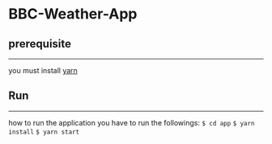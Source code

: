 # BBC-Weather-App

## prerequisite 
--------------- 
you must install [yarn](https://yarnpkg.com/lang/en/docs/install)

## Run
-------
how to run the application you have to run the followings:
```$ cd app```
```$ yarn install```
```$ yarn start```